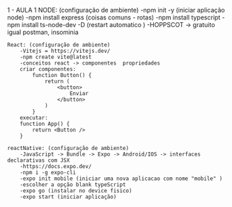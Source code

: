 1 - AULA 1
    NODE: (configuração de ambiente) 
        -npm init -y (iniciar aplicação node) 
        -npm install express (coisas comuns - rotas) 
        -npm install typescript 
        -npm install ts-node-dev -D (restart automatico ) 
        -HOPPSCOT -> gratuito igual postman, insominia


    React: (configuração de ambiente)
        -Vitejs = https://vitejs.dev/
        -npm create vite@latest
        -conceitos react -> componentes  propriedades
        criar componentes:
            function Button() {
                return (
                    <button>
                        Enviar
                    </button>
                )
            }
        executar: 
        function App() {
            return <Button />
        } 

    reactNative: (configuração de ambiente)
        -JavaScript -> Bundle -> Expo -> Android/IOS -> interfaces declarativas com JSX 
        -https://docs.expo.dev/
        -npm i -g expo-cli
        -expo init mobile (iniciar uma nova aplicacao com nome "mobile" )
        -escolher a opção blank typeScript
        -expo go (instalar no device fisico)
        -expo start (iniciar aplicação)